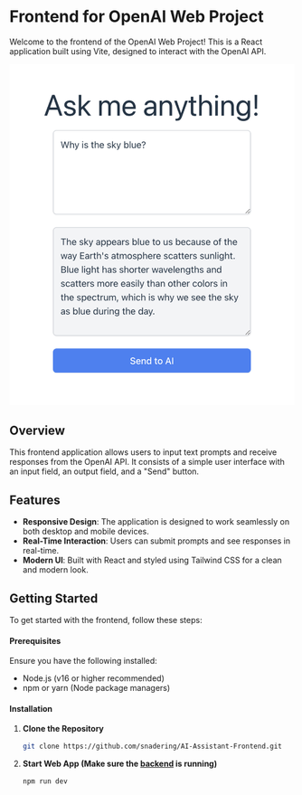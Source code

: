 # Frontend for OpenAI Web Project

Welcome to the frontend of the OpenAI Web Project! This is a React application built using Vite, designed to interact with the OpenAI API.

![alt text](./src/assets/demo.png)

## Overview

This frontend application allows users to input text prompts and receive responses from the OpenAI API. It consists of a simple user interface with an input field, an output field, and a "Send" button.

## Features

- **Responsive Design**: The application is designed to work seamlessly on both desktop and mobile devices.
- **Real-Time Interaction**: Users can submit prompts and see responses in real-time.
- **Modern UI**: Built with React and styled using Tailwind CSS for a clean and modern look.

## Getting Started

To get started with the frontend, follow these steps:

#### Prerequisites

Ensure you have the following installed:

- Node.js (v16 or higher recommended)
- npm or yarn (Node package managers)

#### Installation

1. **Clone the Repository**

   ```bash
   git clone https://github.com/snadering/AI-Assistant-Frontend.git
   ```
2. **Start Web App (Make sure the [backend](https://github.com/snadering/AI-Assistant-Backend#readme) is running)**
   ```bash
   npm run dev
   ```
   